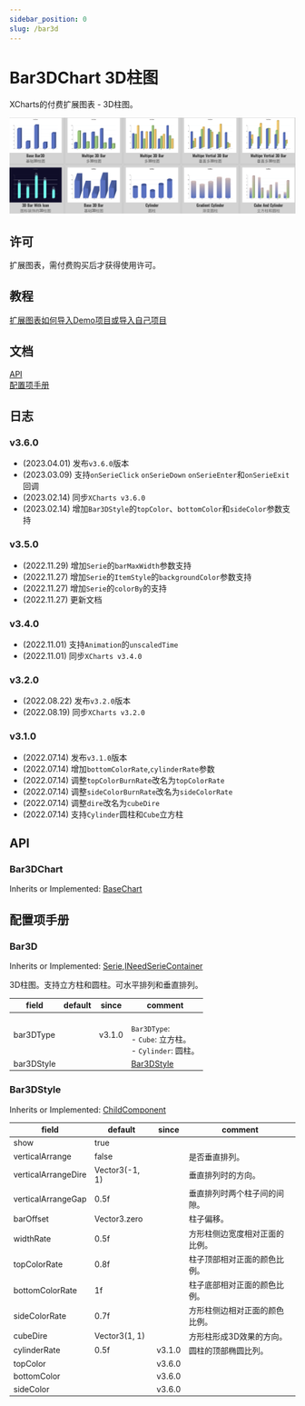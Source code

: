 ```yaml
---
sidebar_position: 0
slug: /bar3d
---
```


# Bar3DChart 3D柱图

XCharts的付费扩展图表 - 3D柱图。

![bar3d](img/bar3d.png)

## 许可

扩展图表，需付费购买后才获得使用许可。

## 教程

[扩展图表如何导入Demo项目或导入自己项目](https://github.com/XCharts-Team/XCharts-Demo)

## 文档

[API](#api)  
[配置项手册](#配置项手册)  

## 日志

### v3.6.0

* (2023.04.01) 发布`v3.6.0`版本
* (2023.03.09) 支持`onSerieClick` `onSerieDown` `onSerieEnter`和`onSerieExit`回调
* (2023.02.14) 同步`XCharts v3.6.0`
* (2023.02.14) 增加`Bar3DStyle`的`topColor`、`bottomColor`和`sideColor`参数支持

### v3.5.0

* (2022.11.29) 增加`Serie`的`barMaxWidth`参数支持
* (2022.11.27) 增加`Serie`的`ItemStyle`的`backgroundColor`参数支持
* (2022.11.27) 增加`Serie`的`colorBy`的支持
* (2022.11.27) 更新文档

### v3.4.0

* (2022.11.01) 支持`Animation`的`unscaledTime`
* (2022.11.01) 同步`XCharts v3.4.0`

### v3.2.0

* (2022.08.22) 发布`v3.2.0`版本
* (2022.08.19) 同步`XCharts v3.2.0`

### v3.1.0

* (2022.07.14) 发布`v3.1.0`版本
* (2022.07.14) 增加`bottomColorRate`,`cylinderRate`参数
* (2022.07.14) 调整`topColorBurnRate`改名为`topColorRate`
* (2022.07.14) 调整`sideColorBurnRate`改名为`sideColorRate`
* (2022.07.14) 调整`dire`改名为`cubeDire`
* (2022.07.14) 支持`Cylinder`圆柱和`Cube`立方柱

## API

### Bar3DChart

Inherits or Implemented: [BaseChart](https://xcharts-team.github.io/docs/api#basechart)

## 配置项手册

### Bar3D

Inherits or Implemented: [Serie](https://xcharts-team.github.io/docs/configuration#serie),[INeedSerieContainer](#ineedseriecontainer)

3D柱图。支持立方柱和圆柱。可水平排列和垂直排列。

|field|default|since|comment|
|--|--|--|--|
|bar3DType||v3.1.0|<br/>`Bar3DType`:<br/>- `Cube`: 立方柱。<br/>- `Cylinder`: 圆柱。<br/>|
|bar3DStyle||| [Bar3DStyle](#bar3dstyle)|

### Bar3DStyle

Inherits or Implemented: [ChildComponent](https://xcharts-team.github.io/docs/configuration#childcomponent)

|field|default|since|comment|
|--|--|--|--|
|show|true||
|verticalArrange|false||是否垂直排列。
|verticalArrangeDire|Vector3(-1, 1)||垂直排列时的方向。
|verticalArrangeGap|0.5f||垂直排列时两个柱子间的间隙。
|barOffset|Vector3.zero||柱子偏移。
|widthRate|0.5f||方形柱侧边宽度相对正面的比例。
|topColorRate|0.8f||柱子顶部相对正面的颜色比例。
|bottomColorRate|1f||柱子底部相对正面的颜色比例。
|sideColorRate|0.7f||方形柱侧边相对正面的颜色比例。
|cubeDire|Vector3(1, 1)||方形柱形成3D效果的方向。
|cylinderRate|0.5f|v3.1.0|圆柱的顶部椭圆比列。
|topColor||v3.6.0|
|bottomColor||v3.6.0|
|sideColor||v3.6.0|

